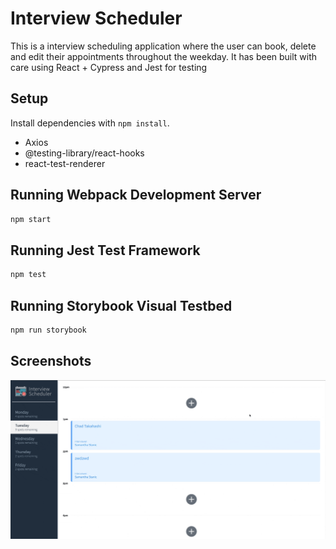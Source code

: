 # Interview Scheduler
This is a interview scheduling application where the user can book, delete and edit their appointments throughout the weekday. It has been built with care using React + Cypress and Jest for testing
## Setup

Install dependencies with `npm install`.

* Axios
* @testing-library/react-hooks
* react-test-renderer

## Running Webpack Development Server

```sh
npm start
```

## Running Jest Test Framework

```sh
npm test
```

## Running Storybook Visual Testbed

```sh
npm run storybook
```
## Screenshots
!["Interview Scheduler Demo"](https://github.com/jaeykimmy/scheduler/blob/master/doc/demo.gif)
